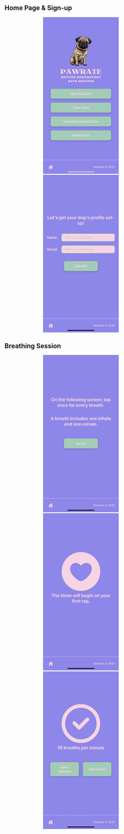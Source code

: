 ## Home Page & Sign-up

<p align="center">
  <img src="ghi/home.jpg" alt="Home Page" width="250" hspace="10"/>
  <img src="ghi/new_profile.jpg" alt="New Profile Page" width="250" hspace="10"/>
</p>

## Breathing Session
<p align="center">
  <img src="ghi/begin_session.jpg" alt="Begin Session" width="250" hspace="10"/>
  <img src="ghi/breathing_session.jpg" alt="Breathing Session" width="250" hspace="10"/>
  <img src="ghi/end_session.jpg" alt="End Session" width="250" hspace="10"/>
</p>
